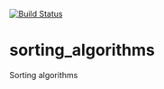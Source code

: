 [![Build Status](https://travis-ci.org/asmlv/sorting_algorithms.svg?branch=master)](https://travis-ci.org/asmlv/sorting_algorithms)
# sorting_algorithms
Sorting algorithms 
